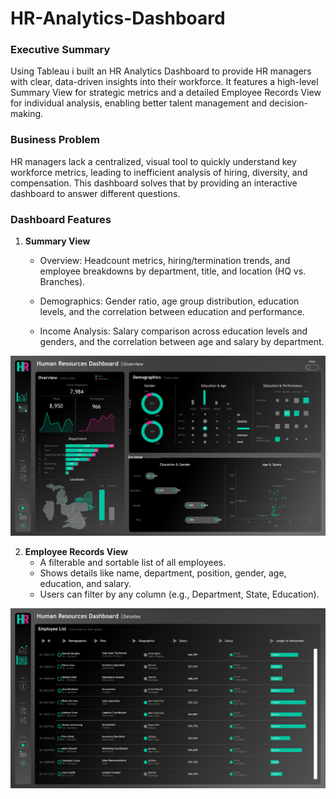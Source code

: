 # HR-Analytics-Dashboard

### Executive Summary
Using Tableau i built an HR Analytics Dashboard to provide HR managers with clear, data-driven insights into their workforce. It features a high-level Summary View for strategic metrics and a detailed Employee Records View for individual analysis, enabling better talent management and decision-making.

### Business Problem
HR managers lack a centralized, visual tool to quickly understand key workforce metrics, leading to inefficient analysis of hiring, diversity, and compensation. This dashboard solves that by providing an interactive dashboard to answer different questions.

### Dashboard Features
1. **Summary View**
     - Overview: Headcount metrics, hiring/termination trends, and employee breakdowns by department, title, and location (HQ vs.           Branches).
  
    - Demographics: Gender ratio, age group distribution, education levels, and the correlation between education and performance.
  
    - Income Analysis: Salary comparison across education levels and genders, and the correlation between age and salary by             department.

![](/Images/HR_Summery.png)


2. **Employee Records View**
   - A filterable and sortable list of all employees.
   - Shows details like name, department, position, gender, age, education, and salary.
   - Users can filter by any column (e.g., Department, State, Education).
  
 ![](/Images/HR_Detailes.png)

